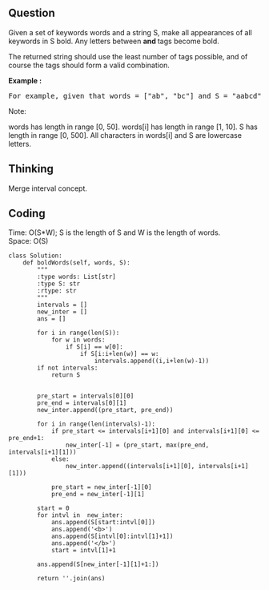 ## Question
Given a set of keywords words and a string S, make all appearances of all keywords in S bold. Any letters between <b> and </b> tags become bold.

The returned string should use the least number of tags possible, and of course the tags should form a valid combination.

**Example :**
<pre>
For example, given that words = ["ab", "bc"] and S = "aabcd", we should return "a<b>abc</b>d". Note that returning "a<b>a<b>b</b>c</b>d" would use more tags, so it is incorrect.
</pre>

Note:

words has length in range [0, 50].
words[i] has length in range [1, 10].
S has length in range [0, 500].
All characters in words[i] and S are lowercase letters.


## Thinking
Merge interval concept.

## Coding
Time: O(S*W); S is the length of S and W is the length of words. </br>
Space: O(S) 
```python3
class Solution:
    def boldWords(self, words, S):
        """
        :type words: List[str]
        :type S: str
        :rtype: str
        """
        intervals = []
        new_inter = []
        ans = []
        
        for i in range(len(S)):
            for w in words:
                if S[i] == w[0]:
                    if S[i:i+len(w)] == w:
                        intervals.append((i,i+len(w)-1))
        if not intervals:
            return S
        
        
        pre_start = intervals[0][0]
        pre_end = intervals[0][1]
        new_inter.append((pre_start, pre_end))
        
        for i in range(len(intervals)-1):
            if pre_start <= intervals[i+1][0] and intervals[i+1][0] <= pre_end+1:
                new_inter[-1] = (pre_start, max(pre_end, intervals[i+1][1]))
            else:
                new_inter.append((intervals[i+1][0], intervals[i+1][1]))

            pre_start = new_inter[-1][0]
            pre_end = new_inter[-1][1]
            
        start = 0
        for intvl in  new_inter:
            ans.append(S[start:intvl[0]])
            ans.append('<b>')
            ans.append(S[intvl[0]:intvl[1]+1])
            ans.append('</b>')
            start = intvl[1]+1
            
        ans.append(S[new_inter[-1][1]+1:])
        
        return ''.join(ans)
        
        
```


